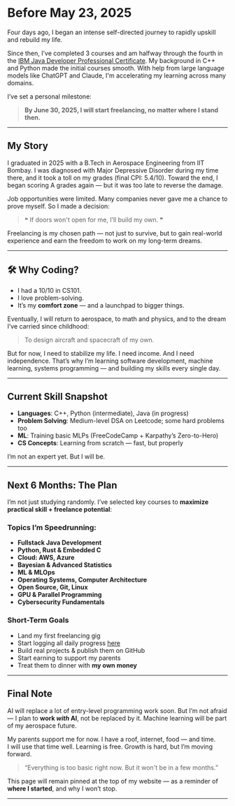 # Before May 23, 2025

Four days ago, I began an intense self-directed journey to rapidly upskill and rebuild my life.

Since then, I’ve completed 3 courses and am halfway through the fourth in the [IBM Java Developer Professional Certificate](https://www.coursera.org/professional-certificates/java-developer). My background in C++ and Python made the initial courses smooth. With help from large language models like ChatGPT and Claude, I'm accelerating my learning across many domains.

I’ve set a personal milestone:  
>  **By June 30, 2025, I will start freelancing, no matter where I stand then.**

---

##  My Story

I graduated in 2025 with a B.Tech in Aerospace Engineering from IIT Bombay. I was diagnosed with Major Depressive Disorder during my time there, and it took a toll on my grades (final CPI: 5.4/10). Toward the end, I began scoring A grades again — but it was too late to reverse the damage.

Job opportunities were limited. Many companies never gave me a chance to prove myself. So I made a decision:

> ❝ If doors won't open for me, I’ll build my own. ❞

Freelancing is my chosen path — not just to survive, but to gain real-world experience and earn the freedom to work on my long-term dreams.

---

## 🛠 Why Coding?

- I had a 10/10 in CS101.  
- I love problem-solving.  
- It’s my **comfort zone** — and a launchpad to bigger things.

Eventually, I will return to aerospace, to math and physics, and to the dream I’ve carried since childhood:  
> To design aircraft and spacecraft of my own.

But for now, I need to stabilize my life. I need income. And I need independence. That’s why I’m learning software development, machine learning, systems programming — and building my skills every single day.

---

## Current Skill Snapshot

- **Languages**: C++, Python (intermediate), Java (in progress)
- **Problem Solving**: Medium-level DSA on Leetcode; some hard problems too
- **ML**: Training basic MLPs (FreeCodeCamp + Karpathy’s Zero-to-Hero)
- **CS Concepts**: Learning from scratch — fast, but properly

I’m not an expert yet. But I will be.

---

##  Next 6 Months: The Plan

I’m not just studying randomly. I’ve selected key courses to **maximize practical skill + freelance potential**:

### Topics I’m Speedrunning:
- **Fullstack Java Development**
- **Python, Rust & Embedded C**
- **Cloud: AWS, Azure**
- **Bayesian & Advanced Statistics**
- **ML & MLOps**
- **Operating Systems, Computer Architecture**
- **Open Source, Git, Linux**
- **GPU & Parallel Programming**
- **Cybersecurity Fundamentals**

### Short-Term Goals
- Land my first freelancing gig
- Start logging all daily progress [here](daily-logs/)
- Build real projects & publish them on GitHub
- Start earning to support my parents
- Treat them to dinner with **my own money**

---

## Final Note

AI will replace a lot of entry-level programming work soon. But I’m not afraid — I plan to **work *with* AI**, not be replaced by it. Machine learning will be part of my aerospace future.

My parents support me for now. I have a roof, internet, food — and time.  
I will use that time well. Learning is free. Growth is hard, but I’m moving forward.

>  “Everything is too basic right now. But it won't be in a few months.”

This page will remain pinned at the top of my website — as a reminder of **where I started**, and why I won’t stop.

---

